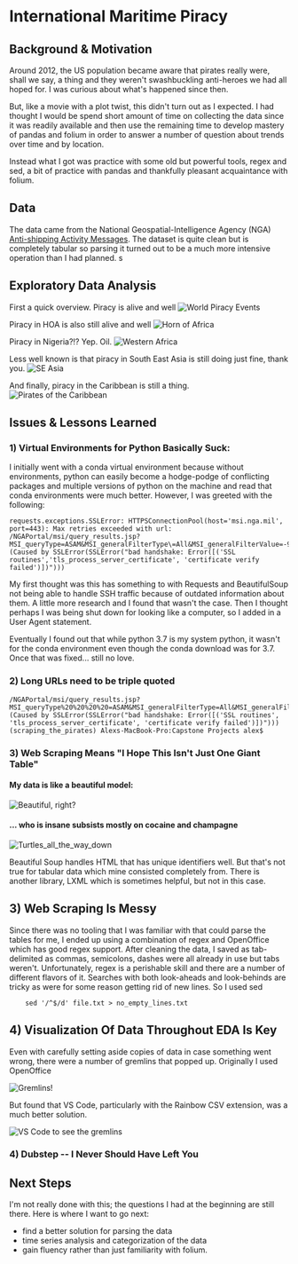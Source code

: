 # International Maritime Piracy


## Background & Motivation

Around 2012, the US population became aware that pirates really were, shall we say, a thing and they weren't swashbuckling anti-heroes we had all hoped for. I was curious about what's happened since then.

But, like a movie with a plot twist, this didn't turn out as I expected. I had thought I would be spend short amount of time on collecting the data since it was readily available and then use the remaining time to develop mastery of pandas and folium in order to answer a number of question about trends over time and by location.

Instead what I got was practice with some old but powerful tools, regex and sed, a bit of practice with pandas and thankfully pleasant acquaintance with folium.

## Data

The data came from the National Geospatial-Intelligence Agency (NGA)
[Anti-shipping Activity Messages](http://bit.ly/2kA6j1N). The dataset is quite clean but is completely tabular so parsing it turned out to be a much more intensive operation than I had planned.
s

## Exploratory Data Analysis

First a quick overview. Piracy is alive and well
![World Piracy Events](images/World_Piracy_Events.png)

Piracy in HOA is also still alive and well
![Horn of Africa](images/HOA.png)

Piracy in Nigeria?!? Yep. Oil.
![Western Africa](images/Africa.png)

Less well known is that piracy in South East Asia is still doing just fine, thank you.
![SE Asia](images/SE_Asia.png)

And finally, piracy in the Caribbean is still a thing.
![Pirates of the Caribbean](images/Caribbean.png)

## Issues & Lessons Learned

### 1) Virtual Environments for Python Basically Suck:

I initially went with a conda virtual environment because without environments, python can easily become a hodge-podge of conflicting packages and multiple versions of python on the machine and read that conda environments were much better. However, I was greeted with the following:

    requests.exceptions.SSLError: HTTPSConnectionPool(host='msi.nga.mil', port=443): Max retries exceeded with url: /NGAPortal/msi/query_results.jsp?MSI_queryType=ASAM&MSI_generalFilterType\=All&MSI_generalFilterValue=-999&MSI_additionalFilterType1=None&MSI_additionalFilterType2=-999&MSI_additionalFilterValue1=-999&MSI_additionalFilterValue2=-999&MSI_outputOptionType1=SortBy&MSI_outputOptionType2=-999&MSI_outputOptionValue1=Date_DESC&MSI_outputOptionValue2=-999&MSI_MAP=-999 (Caused by SSLError(SSLError("bad handshake: Error([('SSL routines','tls_process_server_certificate', 'certificate verify failed')])")))

My first thought was this has something to with Requests and BeautifulSoup not being able to handle SSH traffic because of outdated information about them. A little more research and I found that wasn't the case. Then I thought perhaps I was being shut down for looking like a computer, so I added in a User Agent statement. 

Eventually I found out that while python 3.7 is my system python, it wasn't for the conda environment even though the conda download was for 3.7. Once that was fixed... still no love.

### 2) Long URLs need to be triple quoted

    /NGAPortal/msi/query_results.jsp?MSI_queryType%20%20%20%20=ASAM&MSI_generalFilterType=All&MSI_generalFilterValue=-999&MSI_additional%20%20%20%20FilterType1=None&MSI_additionalFilterType2=-999&MSI_additionalFilterValue1%20%20%20%20=-999&MSI_additionalFilterValue2=-999&MSI_outputOptionType1=SortBy&MSI_%20%20%20%20outputOptionType2=-999&MSI_outputOptionValue1=%20%20%20%20Date_DESC&MSI_outputOptionValue2=-999&MSI_MAP=-999 (Caused by SSLError(SSLError("bad handshake: Error([('SSL routines', 'tls_process_server_certificate', 'certificate verify failed')])"))) (scraping_the_pirates) Alexs-MacBook-Pro:Capstone Projects alex$ 


### 3) Web Scraping Means "I Hope This Isn't Just One Giant Table"

#### My data is like a beautiful model:

![Beautiful, right?](images/Beatiful_right.png)


#### ... who is insane subsists mostly on cocaine and champagne

![Turtles_all_the_way_down](images/Turtles_all_the_way_down.png)

Beautiful Soup handles HTML that has unique identifiers well. But that's not true for tabular data which mine consisted completely from. There is another library, LXML which is sometimes helpful, but not in this case.

## 3) Web Scraping Is Messy

Since there was no tooling that I was familiar with that could parse the tables for me, I ended up using a combination of regex and OpenOffice which has good regex support. After cleaning the data, I saved as tab-delimited as commas, semicolons, dashes were all already in use but tabs weren't. Unfortunately, regex is a perishable skill and there are a number of different flavors of it. Searches with both look-aheads and look-behinds are tricky as were for some reason getting rid of new lines. So I used sed

````
    sed '/^$/d' file.txt > no_empty_lines.txt
````

## 4) Visualization Of Data Throughout EDA Is Key

Even with carefully setting aside copies of data in case something went wrong, there were a number of gremlins that popped up. Originally I used OpenOffice 

![Gremlins!](images/gremlins.png)

But found that VS Code, particularly with the Rainbow CSV extension, was a much better solution.

![VS Code to see the gremlins](images/see_the_gremlins.png)

### 4) Dubstep -- I Never Should Have Left You

## Next Steps

I'm not really done with this; the questions I had at the beginning are still there. Here is where I want to go next:

- find a better solution for parsing the data
- time series analysis and categorization of the data
- gain fluency rather than just familiarity with folium. 
